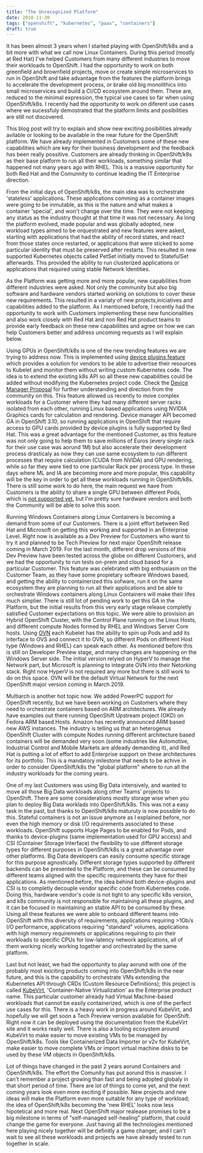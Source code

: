 ```yaml
---
title: "The Unrecognized Platform"
date: 2018-11-30
tags: ["openshift", "kubernetes", "paas", "containers"]
draft: true
---
```

It has been almost 3 years when I started playing with OpenShift/k8s and a bit more with what we call now Linux Containers. During this period (mostly at Red Hat) I've helped Customers from many different industries to move their workloads to OpenShift. I had the opportunity to work on both greenfield and brownfield projects, move or create simple microservices to run in OpenShift and take advantage from the features the platform brings to accelerate the development process, or brake old big monolithics into small microservices and build a CI/CD ecosystem around them. These are, reduced to the minimal expression, the typical use cases so far when using OpenShift/k8s. I recently had the opportunity to work on diferent use cases where we sucessfuly demostrated that the platform limits and posibilities are still not discovered.

This blog post will try to explain and show new exciting posibilities already avilable or looking to be available in the near future for the OpenShift platform. We have already implemented in Customers some of these new capabilities which are key for their business development and the feedback has been really possitive. Customers are already thinking in OpenShift/k8s as their base platform to run all their workloads, something similar that happened not many years ago with RHEL. This is a massive opportunity for both Red Hat and the Comunnity to continue leading the IT Enterprise direction.

From the initial days of OpenShift/k8s, the main idea was to orchestrate 'stateless' applications. These applications comming as a container images were going to be inmutable, as this is the nature and what makes a container 'special', and won't change over the time. They were not keeping any status as the industry thought at that time it was not necessary. As long the platform evolved, made popular and was globally adopted, new workload types aimed to be orquestrated and new features were asked, starting with applications that had the ability of record states, and react from those states once restarted, or applications that were sticked to some particular identity that must be preserved after restarts. This resulted in new supported Kubernetes objects called PetSet initially moved to StatefulSet afterwards. This provided the ability to run clusterized applications or applications that required using stable Network Identities.

As the Platform was getting more and more popular, new capabilities from different industries were asked. Not only the community but also big software and hardware vendors started working on solutions to cover these new requirements. This resulted in a variaty of new projects,iniciatives and capabilities added to the platform. As I mentioned before, I recently had the opportunity to work with Customers implementing these new funcionalities and also work closely with Red Hat and non Red Hat product teams to provide early feedback on these new capabilities and agree on how we can help Customers better and address uncoming requests as I will explain below.

Using GPUs in OpenShift/k8s is one of the new trending features we are trying to address now. This is implemented using [device plugins feature](https://docs.openshift.com/container-platform/3.11/dev_guide/device_plugins.html) which provides a solution for vendors to be able to advertise their resources to Kubelet and monitor them without writing custom Kubernetes code. The idea is to extend the existing k8s API so all these new capabilities could be added without modifying the Kubernetes project code. Check the [Device Manager Proposal](https://github.com/kubernetes/community/blob/master/contributors/design-proposals/resource-management/device-plugin.md) for further understanding and direction from the community on this. This feature allowed us recently to move complex workloads for a Customer where they had many different server racks isolated from each other, running Linux based applications using NVIDIA Graphics cards for calculation and rendering. Device manager API becomed GA in OpenShift 3.10, so running applications in OpenShift that require access to GPU cards provided by device plugins is fully supported by Red Hat. This was a great advantage for the mentioned Customer, as this feature was not only going to help them to save millions of Euros (every single rack for their use case was aorund 1M) but also accelerate their development process drasticaly as now they can use same ecosystem to run different processes that require calculation (CUDA from NVIDA) and GPU rendering, while so far they were tied to one particular Rack per process type. In these days where ML and IA are becoming more and more popular, this capability will be the key in order to get all these workloads running in OpenShift/k8s. There is still some work to do here, the main request we have from Customers is the ability to share a single GPU between different Pods, which is [not supported yet](https://github.com/kubernetes/kubernetes/issues/52757), but I'm pretty sure hardware vendors and both the Community will be able to solve this soon.

Running Windows Containers along Linux Containers is becoming a demand from some of our Customers. There is a joint effort between Red Hat and Microsoft on getting this working and supported in an Enterprise Level. Right now is available as a Dev Preview for Customers who want to try it and planned to be Tech Preview for next major OpenShift release coming in March 2019. For the last month, different drop versions of this Dev Preview have been tested across the globe on different Customers, and we had the opportunity to run tests on-prem and cloud based for a particular Customer. This feature was celebrated with big enthusiasm on the Customer Team, as they have some propietary software Windows based, and getting the ability to containerized this sofware, run it on the same ecosystem they are planning to run all their applications and be able to orchestrate Windows containers along Linux Containers will make their lifes much simplier. There is still lot of pending work to get this GA in the Platform, but the initial results from this very early stage release completly satisfied Customer expectations on this topic. We were able to provision an Hybrid OpenShift Cluster, with the Control Plane running on the Linux Hosts, and different compute Nodes formed by RHEL and Windows Server Core hosts. Using [OVN](https://kubernetes.io/docs/getting-started-guides/windows/#using-ovn-with-ovs) each Kubelet has the ability to spin up Pods and add its interface to OVS and connect it to OVN, so different Pods on different Host type (Windows and RHEL) can speak each other. As mentioned before this is still on Developer Preview stage, and many changes are happening on the Windows Server side. The initial version relyied on HyperV to manage the Network part, but Microsoft is planning to integrate OVN into their Netorking stack. Right now HyperV is not required any more but there is still work to do on this space. OVN will be the default Virtual Network for the next OpenShift major version coming in March 2019.

Multiarch is another hot topic now. We added PowerPC support for OpenShift recently, but we have been working on Customers where they need to orchestrate containers based on ARM architectures. We already have examples out there running OpenShift Upstream project (OKD) on Fedora ARM based Hosts. Amazon has recently announced ARM based new AWS instances. The industry is telling us that an heterogenus OpenShift Cluster with compute Nodes running different architecture based containers will be demanded very soon (some industries like Automotive, Industrial Control and Mobile Markets are aldeady demanding it), and Red Hat is putting a lot of effort to add Enterprise support on these architectures for its portfolio. This is a mandatory milestone that needs to be achive in order to consider OpenShift/k8s the "global platform" where to run all the industry workloads for the coming years.

One of my last Customers was using Big Data intensively, and wanted to move all those Big Data workloads along other Teams' projects to OpenShift. There are some considerations mostly storage wise when you plan to deploy Big Data worklads into OpenShift/k8s. This was not a easy task in the past, but thanks to OpenShift/k8s maturuty is now possible to do this. Stateful containers is not an issue anymore as I explained before, nor even the high memory or disk I/O requirements associated to these workloads. OpenShift supports Huge Pages to be enabled for Pods, and thanks to device-plugins (same implementation used for GPU access) and CSI (Container Storage Interface) the flexibility to use different storage types for different purposes in OpenShift/k8s is a great advantage over other platforms. Big Data developers can easily consume specific storage for this purpose agnostically. Different storage types supported by different backends can be presented to the Platform, and these can be consumed by different teams aligned with the specific requirements they have for their applications. As mentioned before, the idea behind both device-plugins and CSI is to completly decouple vendor specific code from Kubernetes code. Doing this, hardware vendor's code is not tight to any specific k8s version, and k8s community is not responsible for maintaining all these plugins, and it can be focused in maintaining an stable API to be consumed by these. Using all these features we were able to onboard different teams into OpenShift with this diversity of requirements, applications requiring >1Gb/s I/O performance, applications requiring "standard" volumes, applications with high memory requiremnets or applications requiring to pin their workloads to specific CPUs for low-latency network applications, all of them working nicely working together and orchestrated by the same platform.

Last but not least, we had the opportunity to play aorund with one of the probably most exiciting products coming into OpenShift/k8s in the near future, and this is the capability to orchestrate VMs extending the Kubernetes API through CRDs (Custom Resource Definitions); this project is called [KubeVirt](http://kubevirt.io/), 'Container-Native Virtualization' as the Enterprise product name. This particular customer already had Virtual Machine-based workloads that cannot be easily containerized, which is one of the perfect use cases for this. There is a heavy work in progress around KubeVirt, and hopefully we will get soon a Tech Preview version available for OpenShift. Right now it can be deployed using the documentation from the KubeVirt site and it works really well. There is also a tooling ecosystem around KubeVirt to make easier to move existing VMs to be managed by OpenShift/k8s. Tools like Containerized Data Importer or v2v for KubeVirt, make easier to move complete VMs or import virtual machine disks to be used by these VM objects in OpenShift/k8s. 

Lot of things have changed in the past 2 years aorund Containers and OpenShift/k8s. The effort the Comunity has put aorund this is massive. I can't remember a project growing than fast and being adopted globaly in that short period of time. There are lot of things to come yet, and the next coming years look even more exciting if possible. New projects and new ideas will make the Platform even more suitable for any type of workload; the idea of OpenShift/k8s becoming the 'new RHEL' looks now less hipotetical and more real. Next OpenShift major realease promises to be a big milestone in terms of "self-managed self-healing" platform, that could change the game for everyone. Just having all the technologies mentioned here playing nicely together will be definitly a game changer, and I can't wait to see all these workloads and projects we have already tested to run together in scale.

